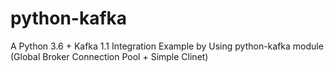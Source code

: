 # python-kafka
A Python 3.6 + Kafka 1.1 Integration Example by Using python-kafka module (Global Broker Connection Pool + Simple Clinet)
